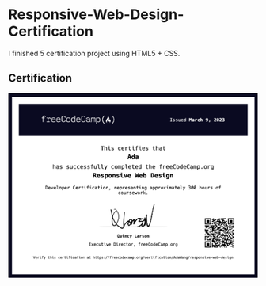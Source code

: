 # Responsive-Web-Design-Certification
I finished 5 certification project using HTML5 + CSS. 

## Certification
![This is an image](certification.png)
